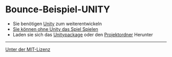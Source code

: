 # Bounce-Beispiel-UNITY
- Sie benötigen [Unity](https://unity3d.com/de) zum weiterentwickeln
- [Sie können ohne Unity das Spiel Spielen](https://github.com/FreeSoftwareDevlopment/Bounce-Beispiel-UNITY/releases/download/BUILD/Portable.WIN.exe)
- Laden sie sich das [Unitypackage](https://github.com/FreeSoftwareDevlopment/Bounce-Beispiel-UNITY/releases/download/BUILD/Unity.Package.unitypackage) oder den [Projektordner](https://github.com/FreeSoftwareDevlopment/Bounce-Beispiel-UNITY/archive/master.zip) Herunter

---

[Unter der MIT-Lizenz](https://raw.githubusercontent.com/FreeSoftwareDevlopment/Bounce-Beispiel-UNITY/master/LICENSE)
